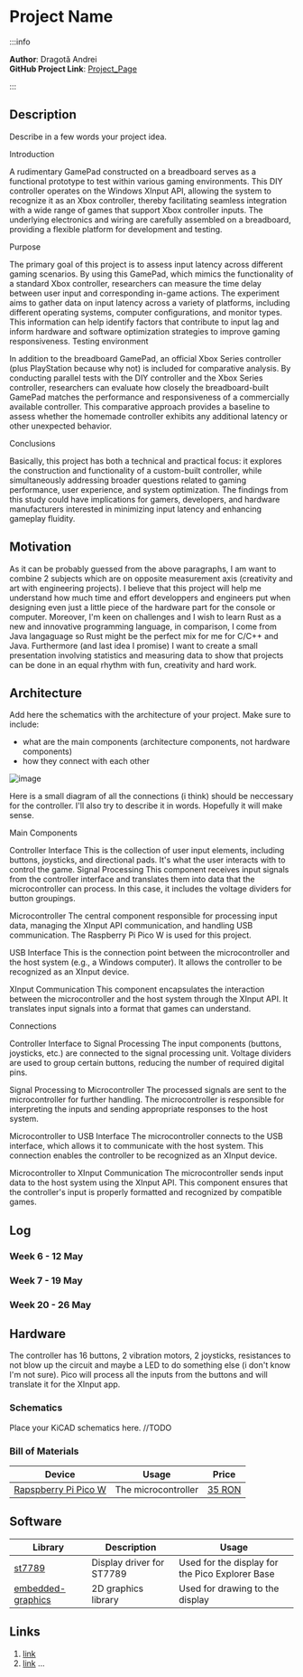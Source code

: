# Project Name

:::info 

**Author**: Dragotă Andrei \
**GitHub Project Link**: [Project_Page](https://github.com/UPB-FILS-MA/project-domnudragota)

:::

## Description

Describe in a few words your project idea.

Introduction

A rudimentary GamePad constructed on a breadboard serves as a functional prototype to test within various gaming environments. This DIY controller operates on the Windows XInput API, allowing the system to recognize it as an Xbox controller, thereby facilitating seamless integration with a wide range of games that support Xbox controller inputs. The underlying electronics and wiring are carefully assembled on a breadboard, providing a flexible platform for development and testing.

Purpose

The primary goal of this project is to assess input latency across different gaming scenarios. By using this GamePad, which mimics the functionality of a standard Xbox controller, researchers can measure the time delay between user input and corresponding in-game actions. The experiment aims to gather data on input latency across a variety of platforms, including different operating systems, computer configurations, and monitor types. This information can help identify factors that contribute to input lag and inform hardware and software optimization strategies to improve gaming responsiveness.
Testing environment

In addition to the breadboard GamePad, an official Xbox Series controller (plus PlayStation because why not) is included for comparative analysis. By conducting parallel tests with the DIY controller and the Xbox Series controller, researchers can evaluate how closely the breadboard-built GamePad matches the performance and responsiveness of a commercially available controller. This comparative approach provides a baseline to assess whether the homemade controller exhibits any additional latency or other unexpected behavior.

Conclusions

Basically, this project has both a technical and practical focus: it explores the construction and functionality of a custom-built controller, while simultaneously addressing broader questions related to gaming performance, user experience, and system optimization. The findings from this study could have implications for gamers, developers, and hardware manufacturers interested in minimizing input latency and enhancing gameplay fluidity.



## Motivation

As it can be probably guessed from the above paragraphs, I am want to combine 2 subjects which are on opposite measurement axis (creativity and art with engineering projects). I believe that this project will help me understand how much time and effort developpers and engineers put when designing even just a little piece of the hardware part for the console or computer. Moreover, I'm keen on challenges and I wish to learn Rust as a new and innovative programming language, in comparison, I come from Java langaguage so Rust might be the perfect mix for me for C/C++ and Java. Furthermore (and last idea I promise) I want to create a small presentation involving statistics and measuring data to show that projects can be done in an equal rhythm with fun, creativity and hard work.

## Architecture 

Add here the schematics with the architecture of your project. Make sure to include:
 - what are the main components (architecture components, not hardware components)
 - how they connect with each other

![image](https://github.com/UPB-FILS-MA/upb-fils-ma.github.io/assets/130050495/a26ff65a-2491-4ee6-9cee-238035d2aa0f)


Here is a small diagram of all the connections (i think) should be neccessary for the controller. I'll also try to describe it in words. Hopefully it will make sense.

Main Components

Controller Interface
This is the collection of user input elements, including buttons, joysticks, and directional pads. It's what the user interacts with to control the game.
Signal Processing
This component receives input signals from the controller interface and translates them into data that the microcontroller can process. In this case, it includes the voltage dividers for button groupings.

Microcontroller
The central component responsible for processing input data, managing the XInput API communication, and handling USB communication. The Raspberry Pi Pico W is used for this project.

USB Interface
This is the connection point between the microcontroller and the host system (e.g., a Windows computer). It allows the controller to be recognized as an XInput device.

XInput Communication
This component encapsulates the interaction between the microcontroller and the host system through the XInput API. It translates input signals into a format that games can understand.

Connections

Controller Interface to Signal Processing
The input components (buttons, joysticks, etc.) are connected to the signal processing unit. Voltage dividers are used to group certain buttons, reducing the number of required digital pins.

Signal Processing to Microcontroller
The processed signals are sent to the microcontroller for further handling. The microcontroller is responsible for interpreting the inputs and sending appropriate responses to the host system.

Microcontroller to USB Interface
The microcontroller connects to the USB interface, which allows it to communicate with the host system. This connection enables the controller to be recognized as an XInput device.

Microcontroller to XInput Communication
The microcontroller sends input data to the host system using the XInput API. This component ensures that the controller's input is properly formatted and recognized by compatible games.


## Log

<!-- write every week your progress here -->

### Week 6 - 12 May

### Week 7 - 19 May

### Week 20 - 26 May

## Hardware

The controller has 16 buttons, 2 vibration motors, 2 joysticks, resistances to not blow up the circuit and maybe a LED to do something else (i don't know I'm not sure). Pico will process all the inputs from the buttons and will translate it for the XInput app. 

### Schematics

Place your KiCAD schematics here. //TODO

### Bill of Materials

<!-- Fill out this table with all the hardware components that you might need.

The format is 
```
| [Device](link://to/device) | This is used ... | [price](link://to/store) |

```

-->

| Device | Usage | Price |
|--------|--------|-------|
| [Rapspberry Pi Pico W](https://www.raspberrypi.com/documentation/microcontrollers/raspberry-pi-pico.html) | The microcontroller | [35 RON](https://www.optimusdigital.ro/en/raspberry-pi-boards/12394-raspberry-pi-pico-w.html) |


## Software

| Library | Description | Usage |
|---------|-------------|-------|
| [st7789](https://github.com/almindor/st7789) | Display driver for ST7789 | Used for the display for the Pico Explorer Base |
| [embedded-graphics](https://github.com/embedded-graphics/embedded-graphics) | 2D graphics library | Used for drawing to the display |

## Links

<!-- Add a few links that inspired you and that you think you will use for your project -->

1. [link](https://example.com)
2. [link](https://example3.com)
...
